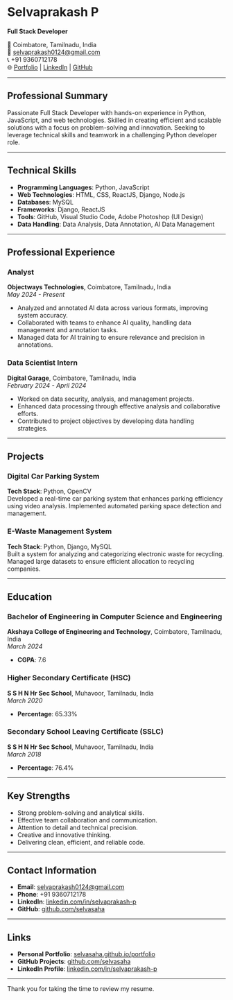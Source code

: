 # Selvaprakash P
**Full Stack Developer**

📍 Coimbatore, Tamilnadu, India  
📧 [selvaprakash0124@gmail.com](mailto:selvaprakash0124@gmail.com)  
📞 +91 9360712178  
🌐 [Portfolio](https://selvasaha.github.io/portfolio) | [LinkedIn](https://linkedin.com/in/selvaprakash-p) | [GitHub](https://github.com/selvasaha)

---

## **Professional Summary**
Passionate Full Stack Developer with hands-on experience in Python, JavaScript, and web technologies. Skilled in creating efficient and scalable solutions with a focus on problem-solving and innovation. Seeking to leverage technical skills and teamwork in a challenging Python developer role.

---

## **Technical Skills**
- **Programming Languages**: Python, JavaScript
- **Web Technologies**: HTML, CSS, ReactJS, Django, Node.js
- **Databases**: MySQL
- **Frameworks**: Django, ReactJS
- **Tools**: GitHub, Visual Studio Code, Adobe Photoshop (UI Design)
- **Data Handling**: Data Analysis, Data Annotation, AI Data Management

---

## **Professional Experience**

### Analyst  
**Objectways Technologies**, Coimbatore, Tamilnadu, India  
*May 2024 - Present*  
- Analyzed and annotated AI data across various formats, improving system accuracy.
- Collaborated with teams to enhance AI quality, handling data management and annotation tasks.
- Managed data for AI training to ensure relevance and precision in annotations.

### Data Scientist Intern  
**Digital Garage**, Coimbatore, Tamilnadu, India  
*February 2024 - April 2024*  
- Worked on data security, analysis, and management projects.
- Enhanced data processing through effective analysis and collaborative efforts.
- Contributed to project objectives by developing data handling strategies.

---

## **Projects**

### Digital Car Parking System  
**Tech Stack**: Python, OpenCV  
Developed a real-time car parking system that enhances parking efficiency using video analysis. Implemented automated parking space detection and management.

### E-Waste Management System  
**Tech Stack**: Python, Django, MySQL  
Built a system for analyzing and categorizing electronic waste for recycling. Managed large datasets to ensure efficient allocation to recycling companies.

---

## **Education**

### Bachelor of Engineering in Computer Science and Engineering  
**Akshaya College of Engineering and Technology**, Coimbatore, Tamilnadu, India  
*March 2024*  
- **CGPA**: 7.6

### Higher Secondary Certificate (HSC)  
**S S H N Hr Sec School**, Muhavoor, Tamilnadu, India  
*March 2020*  
- **Percentage**: 65.33%

### Secondary School Leaving Certificate (SSLC)  
**S S H N Hr Sec School**, Muhavoor, Tamilnadu, India  
*March 2018*  
- **Percentage**: 76.4%

---

## **Key Strengths**
- Strong problem-solving and analytical skills.
- Effective team collaboration and communication.
- Attention to detail and technical precision.
- Creative and innovative thinking.
- Delivering clean, efficient, and reliable code.

---

## **Contact Information**
- **Email**: [selvaprakash0124@gmail.com](mailto:selvaprakash0124@gmail.com)
- **Phone**: +91 9360712178
- **LinkedIn**: [linkedin.com/in/selvaprakash-p](https://linkedin.com/in/selvaprakash-p)
- **GitHub**: [github.com/selvasaha](https://github.com/selvasaha)

---

## **Links**
- **Personal Portfolio**: [selvasaha.github.io/portfolio](https://selvasaha.github.io/portfolio)
- **GitHub Projects**: [github.com/selvasaha](https://github.com/selvasaha)
- **LinkedIn Profile**: [linkedin.com/in/selvaprakash-p](https://linkedin.com/in/selvaprakash-p)

---

Thank you for taking the time to review my resume.
